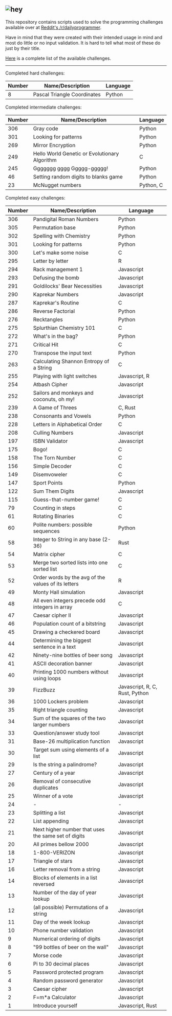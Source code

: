 ![hey](https://d.thumbs.redditmedia.com/mASxBAsOsW90oWe-.png)
---

This repository contains scripts used to solve the programming challenges available over at [Reddit's /r/dailyprogrammer](https://www.reddit.com/r/dailyprogrammer).

Have in mind that they were created with their intended usage in mind and most do little or no input validation. It is hard to tell what most of these do just by their title.

[Here](https://www.reddit.com/r/dailyprogrammer/wiki/challenges) is a complete list of the available challenges.

---

Completed hard challenges:

| Number | Name/Description                                    | Language   |
|--------|-----------------------------------------------------|------------|
| 8      | Pascal Triangle Coordinates                         | Python     |



Completed intermediate challenges:

| Number | Name/Description                                    | Language   |
|--------|-----------------------------------------------------|------------|
| 306    | Gray code                                           | Python     |
| 301    | Looking for patterns                                | Python     |
| 269    | Mirror Encryption                                   | Python     |
| 249    | Hello World Genetic or Evolutionary Algorithm       | C          |
| 245    | Ggggggg gggg Ggggg-ggggg!                           | Python     |
| 46     | Setting random digits to blanks game                | Python     |
| 23     | McNugget numbers                                    | Python, C  |



Completed easy challenges:

| Number | Name/Description                                    | Language   |
|--------|-----------------------------------------------------|------------|
| 306    | Pandigital Roman Numbers                            | Python     |
| 305    | Permutation base                                    | Python     |
| 302    | Spelling with Chemistry                             | Python     |
| 301    | Looking for patterns                                | Python     |
| 300    | Let's make some noise                               | C          |
| 295    | Letter by letter                                    | R          |
| 294    | Rack management 1                                   | Javascript |
| 293    | Defusing the bomb                                   | Javascript |
| 291    | Goldilocks' Bear Necessities                        | Javascript |
| 290    | Kaprekar Numbers                                    | Javascript |
| 287    | Kaprekar's Routine                                  | C          |
| 286    | Reverse Factorial                                   | Python     |
| 276    | Recktangles                                         | Python     |
| 275    | Splurthian Chemistry 101                            | C          |
| 272    | What's in the bag?                                  | Python     |
| 271    | Critical Hit                                        | C          |
| 270    | Transpose the input text                            | Python     |
| 263    | Calculating Shannon Entropy of a String             | C          |
| 255    | Playing with light switches                         | Javascript, R |
| 254    | Atbash Cipher                                       | Javascript |
| 252    | Sailors and monkeys and coconuts, oh my!            | Javascript |
| 239    | A Game of Threes                                    | C, Rust    |
| 238    | Consonants and Vowels                               | Python     |
| 228    | Letters in Alphabetical Order                       | C          |
| 208    | Culling Numbers                                     | Javascript |
| 197    | ISBN Validator                                      | Javascript |
| 175    | Bogo!                                               | C          |
| 158    | The Torn Number                                     | C          |
| 156    | Simple Decoder                                      | C          |
| 149    | Disemvoweler                                        | C          |
| 147    | Sport Points                                        | Python     |
| 122    | Sum Them Digits                                     | Javascript |
| 115    | Guess-that-number game!                             | C          |
| 79     | Counting in steps                                   | C          |
| 61     | Rotating Binaries                                   | C          |
| 60     | Polite numbers: possible sequences                  | Python     |
| 58     | Integer to String in any base (2-36)                | Rust       |
| 54     | Matrix cipher                                       | C          |
| 53     | Merge two sorted lists into one sorted list         | C          |
| 52     | Order words by the avg of the values of its letters | R          |
| 49     | Monty Hall simulation                               | Javascript |
| 48     | All even integers precede odd integers in array     | C          |
| 47     | Caesar cipher II                                    | Javascript |
| 46     | Population count of a bitstring                     | Javascript |
| 45     | Drawing a checkered board                           | Javascript |
| 44     | Determining the biggest sentence in a text          | Javascript |
| 42     | Ninety-nine bottles of beer song                    | Javascript |
| 41     | ASCII decoration banner                             | Javascript |
| 40     | Printing 1000 numbers without using loops           | Javascript |
| 39     | FizzBuzz                                            | Javascript, R, C, Rust, Python |
| 36     | 1000 Lockers problem                                | Javascript |
| 35     | Right triangle counting                             | Javascript |
| 34     | Sum of the squares of the two larger numbers        | Javascript |
| 33     | Question/answer study tool                          | Javascript |
| 31     | Base-26 multiplication function                     | Javascript |
| 30     | Target sum using elements of a list                 | Javascript |
| 29     | Is the string a palindrome?                         | Javascript |
| 27     | Century of a year                                   | Javascript |
| 26     | Removal of consecutive duplicates                   | Javascript |
| 25     | Winner of a vote                                    | Javascript |
| 24     | -                                                   | -          |
| 23     | Splitting a list                                    | Javascript |
| 22     | List appending                                      | Javascript |
| 21     | Next higher number that uses the same set of digits | Javascript |
| 20     | All primes bellow 2000                              | Javascript |
| 18     | 1-800-VERIZON                                       | Javascript |
| 17     | Triangle of stars                                   | Javascript |
| 16     | Letter removal from a string                        | Javascript |
| 14     | Blocks of elements in a list reversed               | Javascript |
| 13     | Number of the day of year lookup                    | Javascript |
| 12     | (all possible) Permutations of a string             | Javascript |
| 11     | Day of the week lookup                              | Javascript |
| 10     | Phone number validation                             | Javascript |
| 9      | Numerical ordering of digits                        | Javascript |
| 8      | "99 bottles of beer on the wall"                    | Javascript |
| 7      | Morse code                                          | Javascript |
| 6      | Pi to 30 decimal places                             | Javascript |
| 5      | Password protected program                          | Javascript |
| 4      | Random password generator                           | Javascript |
| 3      | Caesar cipher                                       | Javascript |
| 2      | F=m*a Calculator                                    | Javascript |
| 1      | Introduce yourself                                  | Javascript, Rust |
